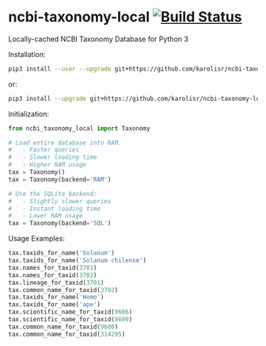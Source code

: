 # ncbi-taxonomy-local [![Build Status](https://app.travis-ci.com/karolisr/ncbi-taxonomy-local.svg?branch=master)](https://app.travis-ci.com/karolisr/ncbi-taxonomy-local)
Locally-cached NCBI Taxonomy Database for Python 3

Installation:

```bash
pip3 install --user --upgrade git+https://github.com/karolisr/ncbi-taxonomy-local
```

or:

```bash
pip3 install --upgrade git+https://github.com/karolisr/ncbi-taxonomy-local
```

Initialization:

```python
from ncbi_taxonomy_local import Taxonomy
```

```python
# Load entire database into RAM.
#   - Faster queries
#   - Slower loading time
#   - Higher RAM usage
tax = Taxonomy()
tax = Taxonomy(backend='RAM')
```

```python
# Use the SQLite backend:
#   - Slightly slower queries
#   - Instant loading time
#   - Lower RAM usage
tax = Taxonomy(backend='SQL')
```

Usage Examples:

```python
tax.taxids_for_name('Solanum')
tax.taxids_for_name('Solanum chilense')
tax.names_for_taxid(3701)
tax.names_for_taxid(3702)
tax.lineage_for_taxid(3701)
tax.common_name_for_taxid(3702)
tax.taxids_for_name('Homo')
tax.taxids_for_name('ape')
tax.scientific_name_for_taxid(9606)
tax.scientific_name_for_taxid(9600)
tax.common_name_for_taxid(9600)
tax.common_name_for_taxid(314295)
```
